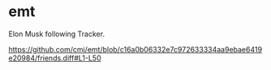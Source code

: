 # emt
Elon Musk following Tracker.

https://github.com/cmj/emt/blob/c16a0b06332e7c972633334aa9ebae6419e20984/friends.diff#L1-L50
